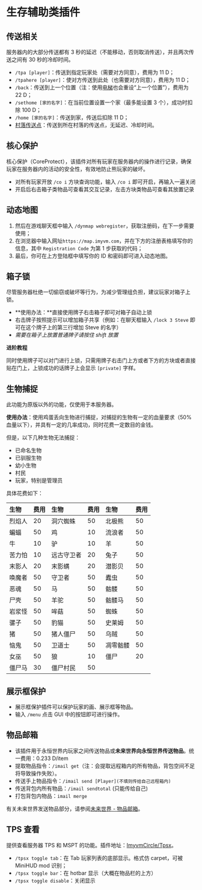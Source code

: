 # 生存辅助类插件

## 传送相关 <a id="tp"></a>

服务器内的大部分传送都有 3 秒的延迟（不能移动，否则取消传送），并且两次传送之间有 30 秒的冷却时间。

* `/tpa [player]`：传送到指定玩家处（需要对方同意），费用为 11 D；
* `/tpahere [player]`：使对方传送到此处（也需要对方同意），费用为 11 D；
* `/back`：传送到上一个位置（注：使用[电梯](builder.md#dian-ti)也会重设“上一个位置”），费用为 22 D；
* `/sethome [家的名字]`：在当前位置设置一个家（最多能设置 3 个），成功时扣除 100 D；
* `/home [家的名字]`：传送到家，传送后扣除 11 D；
* [村落传送点](../villages/#fu-li)：传送到所在村落的传送点，无延迟、冷却时间。

## 核心保护 <a id="coreprotect"></a>

核心保护（CoreProtect），该插件对所有玩家在服务器内的操作进行记录，确保玩家在服务器内的活动的安全性，有效地防止熊玩家的破坏。

* 对所有玩家开放 `/co i` 方块查询功能，输入 `/co i` 即可开启，再输入一遍关闭
* 开启后右击箱子类物品可查看其交互记录，左击方块类物品可查看其放置记录

## 动态地图 <a id="dynmap"></a>

1. 然后在游戏聊天框中输入 `/dynmap webregister`，获取注册码，在下一步需要使用；
2. 在浏览器中输入网址`https://map.imyvm.com`，并在下方的注册表格填写你的信息，其中 `Registration Code` 为第 1 步获取的代码；
3. 最后，你可在上方登陆框中填写你的 ID 和密码即可进入动态地图。

## 箱子锁 <a id="chest-lock"></a>

尽管服务器杜绝一切偷窃或破坏等行为，为减少管理组负担，建议玩家对箱子上锁。

* **使用办法：**直接使用牌子右击箱子即可对箱子自动上锁
* 右击牌子按照提示可以增加箱子共享（例如：在聊天框输入 `/lock 3 Steve` 即可在这个牌子上的第三行增加 Steve 的名字）
* _需要在箱子上放置普通牌子请按住 shift 放置_

**进阶教程**

同时使用牌子可以对门进行上锁，只需用牌子右击门上方或者下方的方块或者直接贴在门上，上锁成功的话牌子上会显示 `[private]` 字样。

## 生物捕捉 <a id="animal-catch"></a>

此功能为原版以外的功能，仅使用于本服务器。

**使用办法**：使用鸡蛋丢向生物进行捕捉，对捕捉的生物有一定的血量要求（50%血量以下），并具有一定的几率成功，同时花费一定数目的金钱。

但是，以下几种生物无法捕捉：

* 已命名生物
* 已驯服生物
* 幼小生物
* 村民
* 玩家，特别是管理员

具体花费如下：

| 生物  | 费用  | 生物  | 费用  | 生物  | 费用  |
| :--- | :--- | :--- | :--- | :--- | :--- |
| 烈焰人 | 20 | 洞穴蜘蛛 | 50 | 北极熊 | 50  |
| 蝙蝠 | 50 | 鸡 | 10 | 流浪者 | 50  |
| 牛 | 10 | 驴 | 10 | 羊  | 50  |
| 苦力怕 | 10 | 远古守卫者 | 20 | 兔子  | 50  |
| 末影人 | 20 | 末影螨 | 20 | 潜影贝 | 50  |
| 唤魔者 | 50 | 守卫者 | 50 |  蠹虫 | 50  |
| 恶魂 | 50 | 马 | 50 | 骷髅 | 50  |
| 尸壳 | 50  | 羊驼 | 50  | 骷髅马 | 50  |
| 岩浆怪 | 50  | 哞菇 | 50  | 蜘蛛 | 50  |
| 骡子 | 50  | 豹猫 | 50  | 史莱姆  | 50  |
| 猪 | 50  | 猪人僵尸 | 50  |  乌贼 | 50  |
| 恼鬼 | 50  | 卫道士 | 50  | 凋零骷髅 | 50  |
| 女巫 | 50  | 狼  | 10 | 僵尸  | 20  |
| 僵尸马 | 30 | 僵尸村民 | 50 |  |  |

## 展示框保护 <a id="frame-protect"></a>

* 展示框保护插件可以保护玩家的画、展示框等物品。
* 输入 `/menu` 点击 GUI 中的按钮即可进行操作。

## 物品邮箱 <a id="imail"></a>

* 该插件用于永恒世界内玩家之间传送物品或**未来世界向永恒世界传送物品**。统一费用：0.233 D/item
* 提取物品指令：`/imail get`（注：会提取远程箱内的所有物品，背包空间不足将导致操作失败）。
* 传送手上物品指令：`/imail send [Player](不填则传给自己远程箱内)`
* 传送背包内所有物品：`/imail sendtotal` (只能传给自己)
* 打包背包内物品：`imail merge`

有关未来世界发送物品部分，请参阅[未来世界 - 物品邮箱](../../server-future/plugins.md#wu-pin-you-xiang)。

## TPS 查看 <a id="tps"></a>

提供查看服务器 TPS 和 MSPT 的功能。插件地址：[ImyvmCircle/Tpsx](https://github.com/ImyvmCircle/Tpsx)。

* `/tpsx toggle tab`：在 Tab 玩家列表的底部显示。格式仿 carpet，可被 MiniHUD mod 识别；
* `/tpsx toggle bar`：在 hotbar 显示（大概在物品栏的上方）
* `/tpsx toggle disable`：关闭显示

